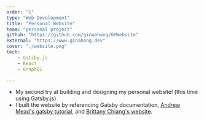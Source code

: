 ```yaml
---
order: "1"
type: "Web Development"
title: "Personal Website"
team: "personal project"
github: "https://github.com/ginaahong/GHWebsite"
external: "https://www.ginahong.dev"
cover: "./website.png"
tech:
    - Gatsby.js
    - React
    - GraphQL

---
```

* My second try at building and designing my personal website! (this time using Gatsby.js)
* I built the website by referencing Gatsby documentation, [Andrew Mead's gatsby tutorial](https://mead.io), and [Brittany Chiang's website](https://brittanychiang.com).
